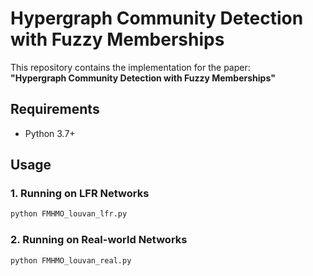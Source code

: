 # Hypergraph Community Detection with Fuzzy Memberships

This repository contains the implementation for the paper:  
**"Hypergraph Community Detection with Fuzzy Memberships"**

## Requirements
- Python 3.7+

## Usage

### 1. Running on LFR  Networks
```bash
python FMHMO_louvan_lfr.py
```

### 2. Running on Real-world Networks
```bash
python FMHMO_louvan_real.py
```

